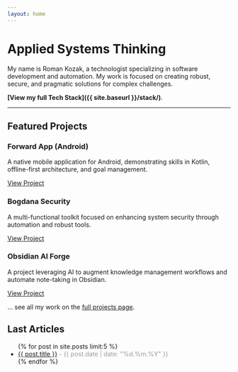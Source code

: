 ```yaml
---
layout: home
---
```


# Applied Systems Thinking

My name is Roman Kozak, a technologist specializing in software development and automation. My work is focused on creating robust, secure, and pragmatic solutions for complex challenges. 

**[View my full Tech Stack]({{ site.baseurl }}/stack/)**.

---

<h2 class="section-heading">Featured Projects</h2>

<div class="project-showcase">
  <div class="project-item">
    <h3>Forward App (Android)</h3>
    <p>A native mobile application for Android, demonstrating skills in Kotlin, offline-first architecture, and goal management.</p>
    <a href="https://github.com/phoenixway/forwardapp-android" class="btn" target="_blank" rel="noopener noreferrer">View Project</a>
  </div>
  <div class="project-item">
    <h3>Bogdana Security</h3>
    <p>A multi-functional toolkit focused on enhancing system security through automation and robust tools.</p>
    <a href="https://github.com/phoenixway/bogdana-security" class="btn" target="_blank" rel="noopener noreferrer">View Project</a>
  </div>
  <div class="project-item">
    <h3>Obsidian AI Forge</h3>
    <p>A project leveraging AI to augment knowledge management workflows and automate note-taking in Obsidian.</p>
    <a href="https://github.com/phoenixway/obsidian-ai-forge" class="btn" target="_blank" rel="noopener noreferrer">View Project</a>
  </div>
</div>

<p class="see-all-projects">
  ... see all my work on the <a href="{{ site.baseurl }}/projects/">full projects page</a>.
</p>

## Last Articles

<ul>
  {% for post in site.posts limit:5 %}
    <li>
      <a href="{{ post.url | relative_url }}">{{ post.title }}</a>
      <span style="color: #999;">- {{ post.date | date: "%d.%m.%Y" }}</span>
    </li>
  {% endfor %}
</ul>